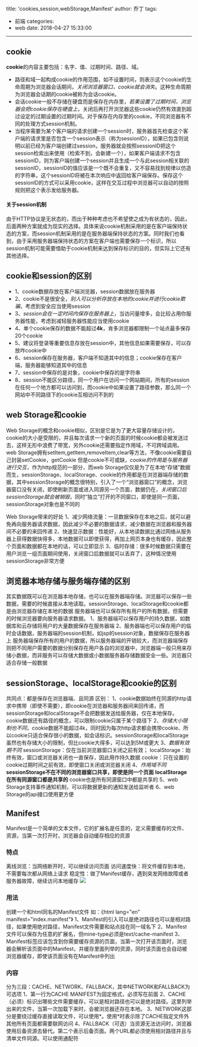 title: 'cookies,session,webStorage,Manifest'
author: 乔丁
tags:
  - 前端
categories:
  - web
date: 2018-04-27 15:33:00
---

## cookie
**cookie**的内容主要包括：名字、值、过期时间、路径、域。
* 路径和域一起构成cookie的作用范围，如不设置时间，则表示这个cookie的生命周期为浏览器会话期间，*关闭浏览器窗口，cookie就会消失*。这种生命周期为浏览器会话期的cookie被称为会话cookie。
* 会话cookie一般不存储在硬盘而是保存在内存里，*若果设置了过期时间，浏览器会把cookie保存在硬盘上*，关闭后再打开浏览器这些cookie仍然有效直到超过设定的过期设置的过期时间。对于保存在内存里的cookie，不同浏览器有不同的处理方式session机制。
* 当程序需要为某个客户端的请求创建一个session时，服务器首先检查这个客户端的请求里是否包含一个session表示（称为sessionID），如果已包含则说明以前已经为客户端创建过session，服务器就会按照sessionID把这个session检索出来使用（检索不到，会新建一个），如果客户端请求不包含sessionID，则为客户端创建一个session并且生成一个与此session相关联的sessionID，sessionID的值应该是一个既不会重复，又不容易找到规律以仿造的字符串，这个sessionID将被在本次响应中返回给客户端保存。保存这个sessionID的方式可以采用cookie，这样在交互过程中浏览器可以自动的按照规则把这个表示发给服务器。

#### 关于session机制
由于HTTP协议是无状态的，而出于种种考虑也不希望使之成为有状态的，因此，后面两种方案就成为现实的选择。具体来说cookie机制采用的是在客户端保持状态的方案，而session机制采用的是在服务器端保持状态的方案。同时我们也看到，由于采用服务器端保持状态的方案在客户端也需要保存一个标识，所以session机制可能需要借助于cookie机制来达到保存标识的目的，但实际上它还有其他选择。

## cookie和session的区别
* 1、cookie数据存放在客户端浏览器，session数据放在服务器
* 2、cookie不是很安全，*别人可以分析存放在本地的cookie并进行cookie欺骗*，考虑到安全应当使用session
* 3、*session会在一定时间内保存在服务器上*，当访问量增多，会比较占用你服务器性能，考虑到减轻服务器性能应当使用cookie
* 4、单个cookie保存的数据不能超过**4k**，肯多浏览器都限制一个站点最多保存20个cookie
* 5、建议将登录等重要信息存放在session中，其他信息如果需要保存，可以存放咋cookie中
* 6、session保存在服务器，客户端不知道其中的信息；cookie保存在客户端，服务器能够知道其中的信息
* 7、session中保存的是对象，cookie中保存的是字符串
* 8、session不能区分路径，同一个用户在访问一个网站期间，所有的session在任何一个地方都可以访问到，而cookie中如果设置了路径参数，那么同一个网站中不同路径下的cookie互相访问不到的

## web Storage和cookie
Web Storage的概念和cookie相似，区别是它是为了更大容量存储设计的，cookie的大小是受限的，并且每次请求一个新的页面的时候cookie都会被发送过去，这样无形中浪费了带宽，另外cookie还需要指定作用域，不可跨域调用。
web Storage拥有setItem,getItem,removeItem,clear等方法，不像cookie需要自己封装setCookie，getCookie
但是cookie不可或缺，*cookie的作用是与服务器进行交互*，作为http规范的一部分，而web Storage仅仅是为了在本地“存储”数据而生，sessionStorage、localStorage、cookie的作用都是在浏览器端存储的数据，其中sessionStorage的概念很特别，引入了一个“浏览器窗口”的概念，浏览器窗口没有关闭，即使刷新页面或进入同源另一个页面，数据仍在，*关闭窗口后sessionStorage就会被销毁*，同时“独立”打开的不同窗口，即使是同一页面，sessionStorage对象也是不同的

Web Storage带来的好处
1、减少网络流量：一旦数据保存在本地之后，就可以避免再向服务器请求数据，因此减少不必要的数据请求，减少数据在浏览器和服务器间不必要的来回传递
2、快速显示数据：性能好，从本地读数据比通过网络从服务器上获得数据快得多，本地数据可以即使获得，再加上网页本身也有缓存，因此整个页面和数据都在本地的话，可以立即显示
3、临时存储：很多时候数据只需要在用户浏览一组页面期间使用，关闭窗口后数据就可以丢弃了，这种情况使用sessionStorage非常方便

## 浏览器本地存储与服务端存储的区别
其实数据既可以在浏览器本地存储，也可以在服务器端存储。浏览器可以保存一些数据，需要的时候直接从本地读取。sessionStorage、localStorage和cookie都是由浏览器存储在本地的数据
服务器端也可以保存所有用户的所有数据，但需要的时候浏览器要向服务器请求数据。
1、服务器端可以保存用户的持久数据，如数据库和云存储将用户的大量数据保存在服务器端
2、服务器端也可以保存用户的临时会话数据，服务器端的session机制，如jsp的session对象，数据保存在服务器上
服务器端保存所有的用户的数据，所以服务器端的开销较大，而浏览器端保存则把不同用户需要的数据分别保存在用户各自的浏览器中，浏览器端一般只用来存储小数据，而非服务可以存储大数据或小数据服务器存储数据安全一些。浏览器只适合存储一般数据

## sessionStorage、localStorage和cookie的区别 
共同点：都是保存在浏览器端、且同源
区别：
1、cookie数据始终在同源的http请求中携带（即使不需要），即cookie在浏览器和服务器间来回传递，而sessionStorage和localStorage不会把数据发送给服务器，仅在本地保存。cookie数据还有路径的概念，可以限制cookie只属于某个路径下
2、*存储大小限制也不同*，cookie数据不能超过4k，同时因为每次http请求都会携带cookie、所以cookie只适合保存很小的数据，如会话标识。sessionStorage和localStorage虽然也有存储大小的限制，但比cookie大得多，可以达到5M或更大
3、*数据有效期不同*
sessionStorage：仅在当前浏览器窗口关闭之前有效；
localStorage：始终有效，窗口或浏览器关闭也一直保存，因此用作持久数据
cookie：只在设置的cookie过期时间之前有效，即使窗口关闭或浏览器关闭
4、*作用域不同*
**sessionStorage不在不同的浏览器窗口共享，即使是同一个页面**
**localStorage在所有同源窗口都是共享的**
cookie也是所有同源窗口中都是共享的
5、web Storage支持事件通知机制，可以将数据更新的通知发送给监听者 
6、web Storage的api接口使用更方便


## Manifest
Manifest是一个简单的文本文件，它的扩展名是任意的，定义需要缓存的文件、资源，当第一次打开时，浏览器会自动缓存相应的资源

### 特点
离线浏览：当网络断开时，可以继续访问页面
访问速度快：将文件缓存到本地，不需要每次都从网络上请求
稳定性：做了Manifest缓存，遇到突发网络故障或者服务器故障，继续访问本地缓存
![][1]

### 用法
创建一个和html同名的Manifest文件
如：《html lang="en" manifest="index.manifest"》
1、Manifest的引入可以是绝对路径也可以是相对路径，如果使用绝对路径，Manifest文件需要和站点挂在同一域名下
2、Manifest文件可以保存为任意的扩展名，但mine-type必须是text/cache-manifest
3、Manifest标签应该包含到你需要缓存资源的页面，当第一次打开该页面时，浏览器会解析该页面中的Manifest，并缓存里面列举的资源，同时该页面也会自动被浏览器缓存，即使该页面没有在Manifest中列出

### 内容
分为三段：CACHE、NETWORK、FALLBACK，其中NETWORK和FALLBACK为可选项
1、第一行为CACHE MANIFEST为固定格式，必须写在前面
2、CACHE（必须）标识出哪些文件需要缓存，可以是相对路径也可以是绝对路径。这里列举出来的文件，当第一次加载下来时，会被浏览器还存在本地。
3、NETWORK这部分是要绕过缓存直接读取文件，可以使用\*。使用\*时表示除了CACHE指定文件外其他所有页面都需要联网访问
4、FALLBACK（可选）当资源无法访问时，浏览器使用后备资源去替代。第二个表示后备页面。两个URL都必须使用相对路径并且与清单文件同源。可以使用通配符











  [1]: ./images/1523195088840.jpg